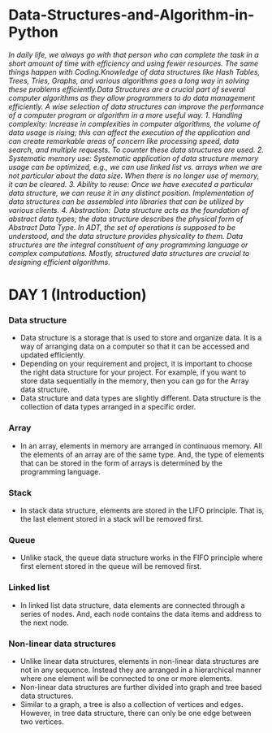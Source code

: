 # Data-Structures-and-Algorithm-in-Python

_In daily life, we always go with that person who can complete the task in a short amount of time with efficiency and using fewer resources. The same things happen with Coding.Knowledge of data structures like Hash Tables, Trees, Tries, Graphs, and various algorithms goes a long way in solving these problems efficiently.Data Structures are a crucial part of several computer algorithms as they allow programmers to do data management efficiently. A wise selection of data structures can improve the performance of a computer program or algorithm in a more useful way. 1. Handling complexity: Increase in complexities in computer algorithms, the volume of data usage is rising; this can affect the execution of the application and can create remarkable areas of concern like processing speed, data search, and multiple requests. To counter these data structures are used.   2. Systematic memory use: Systematic application of data structure memory usage can be optimized, e.g., we can use linked list vs. arrays when we are not particular about the data size. When there is no longer use of memory, it can be cleared.   3. Ability to reuse: Once we have executed a particular data structure, we can reuse it in any distinct position. Implementation of data structures can be assembled into libraries that can be utilized by various clients.   4. Abstraction:  Data structure acts as the foundation of abstract data types; the data structure describes the physical form of Abstract Data Type. In ADT, the set of operations is supposed to be understood, and the data structure provides physicality to them.   Data structures are the integral constituent of any programming language or complex computations. Mostly, structured data structures are crucial to designing efficient algorithms._

# DAY 1 (Introduction)

### Data structure
* Data structure is a storage that is used to store and organize data. It is a way of arranging data on a computer so that it can be accessed and updated efficiently.
* Depending on your requirement and project, it is important to choose the right data structure for your project. For example, if you want to store data sequentially in the memory, then you can go for the Array data structure.
* Data structure and data types are slightly different. Data structure is the collection of data types arranged in a specific order.
### Array
* In an array, elements in memory are arranged in continuous memory. All the elements of an array are of the same type. And, the type of elements that can be stored in the form of arrays is determined by the programming language.
### Stack
* In stack data structure, elements are stored in the LIFO principle. That is, the last element stored in a stack will be removed first.
### Queue
* Unlike stack, the queue data structure works in the FIFO principle where first element stored in the queue will be removed first.
### Linked list
* In linked list data structure, data elements are connected through a series of nodes. And, each node contains the data items and address to the next node.
### Non-linear data structures
* Unlike linear data structures, elements in non-linear data structures are not in any sequence. Instead they are arranged in a hierarchical manner where one element will be connected to one or more elements.
* Non-linear data structures are further divided into graph and tree based data structures.
* Similar to a graph, a tree is also a collection of vertices and edges. However, in tree data structure, there can only be one edge between two vertices.

